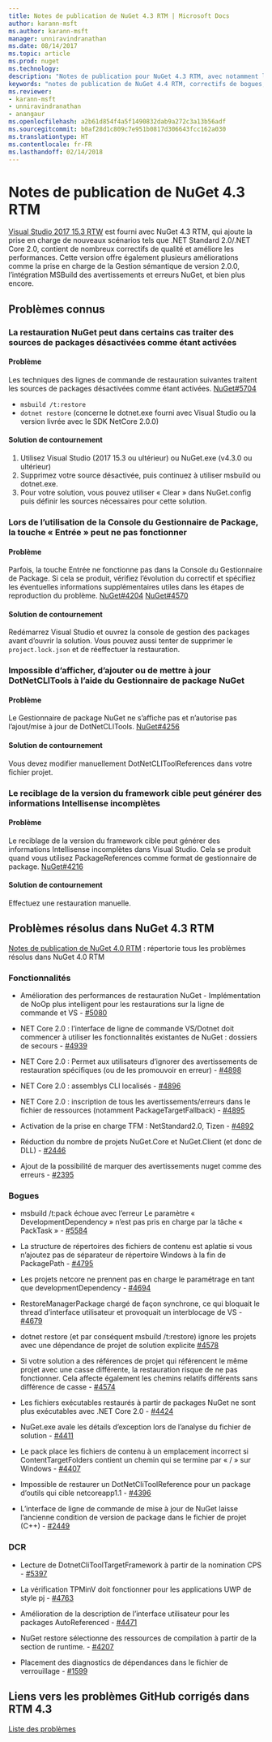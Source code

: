 ```yaml
---
title: Notes de publication de NuGet 4.3 RTM | Microsoft Docs
author: karann-msft
ms.author: karann-msft
manager: unniravindranathan
ms.date: 08/14/2017
ms.topic: article
ms.prod: nuget
ms.technology: 
description: "Notes de publication pour NuGet 4.3 RTM, avec notamment les problèmes connus, les correctifs de bogues, les fonctionnalités ajoutées et les DCR."
keywords: "notes de publication de NuGet 4.4 RTM, correctifs de bogues, problèmes connus, fonctionnalités ajoutées, DCR"
ms.reviewer:
- karann-msft
- unniravindranathan
- anangaur
ms.openlocfilehash: a2b61d854f4a5f1490832dab9a272c3a13b56adf
ms.sourcegitcommit: b0af28d1c809c7e951b0817d306643fcc162a030
ms.translationtype: HT
ms.contentlocale: fr-FR
ms.lasthandoff: 02/14/2018
---
```

# <a name="nuget-43-rtm-release-notes"></a>Notes de publication de NuGet 4.3 RTM

[Visual Studio 2017 15.3 RTW](https://www.visualstudio.com/news/releasenotes/vs2017-relnotes) est fourni avec NuGet 4.3 RTM, qui ajoute la prise en charge de nouveaux scénarios tels que .NET Standard 2.0/.NET Core 2.0, contient de nombreux correctifs de qualité et améliore les performances. Cette version offre également plusieurs améliorations comme la prise en charge de la Gestion sémantique de version 2.0.0, l’intégration MSBuild des avertissements et erreurs NuGet, et bien plus encore.

## <a name="known-issues"></a>Problèmes connus

### <a name="nuget-restore-may-treat-disabled-package-sources-as-enabled-in-some-cases"></a>La restauration NuGet peut dans certains cas traiter des sources de packages désactivées comme étant activées

#### <a name="issue"></a>Problème

Les techniques des lignes de commande de restauration suivantes traitent les sources de packages désactivées comme étant activées. [NuGet#5704](https://github.com/NuGet/Home/issues/5704)
- `msbuild /t:restore`
- `dotnet restore` (concerne le dotnet.exe fourni avec Visual Studio ou la version livrée avec le SDK NetCore 2.0.0)

#### <a name="workaround"></a>Solution de contournement

1. Utilisez Visual Studio (2017 15.3 ou ultérieur) ou NuGet.exe (v4.3.0 ou ultérieur)
1. Supprimez votre source désactivée, puis continuez à utiliser msbuild ou dotnet.exe.
1. Pour votre solution, vous pouvez utiliser « Clear » dans NuGet.config puis définir les sources nécessaires pour cette solution.

### <a name="while-using-package-manager-console-enter-key-may-not-work"></a>Lors de l’utilisation de la Console du Gestionnaire de Package, la touche « Entrée » peut ne pas fonctionner

#### <a name="issue"></a>Problème

Parfois, la touche Entrée ne fonctionne pas dans la Console du Gestionnaire de Package. Si cela se produit, vérifiez l’évolution du correctif et spécifiez les éventuelles informations supplémentaires utiles dans les étapes de reproduction du problème. [NuGet#4204](https://github.com/NuGet/Home/issues/4204) [NuGet#4570](https://github.com/NuGet/Home/issues/4570)

#### <a name="workaround"></a>Solution de contournement

Redémarrez Visual Studio et ouvrez la console de gestion des packages avant d’ouvrir la solution. Vous pouvez aussi tenter de supprimer le `project.lock.json` et de réeffectuer la restauration.

### <a name="you-are-unable-to-view-add-or-update-dotnetclitools-using-nuget-package-manager"></a>Impossible d’afficher, d’ajouter ou de mettre à jour DotNetCLITools à l’aide du Gestionnaire de package NuGet

#### <a name="issue"></a>Problème

Le Gestionnaire de package NuGet ne s’affiche pas et n’autorise pas l’ajout/mise à jour de DotNetCLITools. [NuGet#4256](https://github.com/NuGet/Home/issues/4256)

#### <a name="workaround"></a>Solution de contournement

Vous devez modifier manuellement DotNetCLIToolReferences dans votre fichier projet.

### <a name="retargeting-target-framework-version-may-lead-to-incomplete-intellisense"></a>Le reciblage de la version du framework cible peut générer des informations Intellisense incomplètes

#### <a name="issue"></a>Problème

Le reciblage de la version du framework cible peut générer des informations Intellisense incomplètes dans Visual Studio. Cela se produit quand vous utilisez PackageReferences comme format de gestionnaire de package. [NuGet#4216](https://github.com/NuGet/Home/issues/4216)

#### <a name="workaround"></a>Solution de contournement

Effectuez une restauration manuelle.

## <a name="issues-fixed-in-nuget-43-rtm-timeframe"></a>Problèmes résolus dans NuGet 4.3 RTM

[Notes de publication de NuGet 4.0 RTM](../release-notes/nuget-4.0-RTM.md) : répertorie tous les problèmes résolus dans NuGet 4.0 RTM

### <a name="features"></a>Fonctionnalités

- Amélioration des performances de restauration NuGet - Implémentation de NoOp plus intelligent pour les restaurations sur la ligne de commande et VS - [#5080](https://github.com/NuGet/Home/issues/5080)

- NET Core 2.0 : l’interface de ligne de commande VS/Dotnet doit commencer à utiliser les fonctionnalités existantes de NuGet : dossiers de secours - [#4939](https://github.com/NuGet/Home/issues/4939)

- NET Core 2.0 : Permet aux utilisateurs d’ignorer des avertissements de restauration spécifiques (ou de les promouvoir en erreur) - [#4898](https://github.com/NuGet/Home/issues/4898)

- NET Core 2.0 : assemblys CLI localisés - [#4896](https://github.com/NuGet/Home/issues/4896)

- NET Core 2.0 : inscription de tous les avertissements/erreurs dans le fichier de ressources (notamment PackageTargetFallback) - [#4895](https://github.com/NuGet/Home/issues/4895)

- Activation de la prise en charge TFM : NetStandard2.0, Tizen - [#4892](https://github.com/NuGet/Home/issues/4892)

- Réduction du nombre de projets NuGet.Core et NuGet.Client (et donc de DLL) - [#2446](https://github.com/NuGet/Home/issues/2446)

- Ajout de la possibilité de marquer des avertissements nuget comme des erreurs - [#2395](https://github.com/NuGet/Home/issues/2395)

### <a name="bugs"></a>Bogues

- msbuild /t:pack échoue avec l’erreur Le paramètre « DevelopmentDependency » n’est pas pris en charge par la tâche « PackTask » - [#5584](https://github.com/NuGet/Home/issues/5584)

- La structure de répertoires des fichiers de contenu est aplatie si vous n’ajoutez pas de séparateur de répertoire Windows à la fin de PackagePath - [#4795](https://github.com/NuGet/Home/issues/4795)

- Les projets netcore ne prennent pas en charge le paramétrage en tant que developmentDependency - [#4694](https://github.com/NuGet/Home/issues/4694)

- RestoreManagerPackage chargé de façon synchrone, ce qui bloquait le thread d’interface utilisateur et provoquait un interblocage de VS - [#4679](https://github.com/NuGet/Home/issues/4679)

- dotnet restore (et par conséquent msbuild /t:restore) ignore les projets avec une dépendance de projet de solution explicite [#4578](https://github.com/NuGet/Home/issues/4578)

- Si votre solution a des références de projet qui référencent le même projet avec une casse différente, la restauration risque de ne pas fonctionner. Cela affecte également les chemins relatifs différents sans différence de casse - [#4574](https://github.com/NuGet/Home/issues/4574)

- Les fichiers exécutables restaurés à partir de packages NuGet ne sont plus exécutables avec .NET Core 2.0 - [#4424](https://github.com/NuGet/Home/issues/4424)

- NuGet.exe avale les détails d’exception lors de l’analyse du fichier de solution - [#4411](https://github.com/NuGet/Home/issues/4411)

- Le pack place les fichiers de contenu à un emplacement incorrect si ContentTargetFolders contient un chemin qui se termine par « / » sur Windows - [#4407](https://github.com/NuGet/Home/issues/4407)

- Impossible de restaurer un DotNetCliToolReference pour un package d’outils qui cible netcoreapp1.1 - [#4396](https://github.com/NuGet/Home/issues/4396)

- L’interface de ligne de commande de mise à jour de NuGet laisse l’ancienne condition de version de package dans le fichier de projet (C++) - [#2449](https://github.com/NuGet/Home/issues/2449)

### <a name="dcrs"></a>DCR

- Lecture de DotnetCliToolTargetFramework à partir de la nomination CPS - [#5397](https://github.com/NuGet/Home/issues/5397)

- La vérification TPMinV doit fonctionner pour les applications UWP de style pj - [#4763](https://github.com/NuGet/Home/issues/4763)

- Amélioration de la description de l’interface utilisateur pour les packages AutoReferenced - [#4471](https://github.com/NuGet/Home/issues/4471)

- NuGet restore sélectionne des ressources de compilation à partir de la section de runtime. - [#4207](https://github.com/NuGet/Home/issues/4207)

- Placement des diagnostics de dépendances dans le fichier de verrouillage - [#1599](https://github.com/NuGet/Home/issues/1599)

## <a name="links-to-github-issues-fixed-in-43-rtm"></a>Liens vers les problèmes GitHub corrigés dans RTM 4.3

[Liste des problèmes](https://github.com/NuGet/Home/issues?q=is%3Aissue+is%3Aclosed+milestone%3A%224.3")
